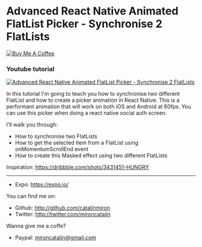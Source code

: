 # Advanced React Native Animated FlatList Picker - Synchronise 2 FlatLists

<a href="https://www.buymeacoffee.com/catalinmiron" target="_blank"><img src="https://www.buymeacoffee.com/assets/img/custom_images/orange_img.png" alt="Buy Me A Coffee" style="height: auto !important;width: auto !important;" ></a>

### Youtube tutorial

[![Advanced React Native Animated FlatList Picker - Synchronise 2 FlatLists](react-native-advanced-flatlist-syncronized-animations-dribbble_.gif)](https://youtu.be/frNf5VMGjsk)

In this tutorial I'm going to teach you how to synchronise two different FlatList and how to create a picker animation in React Native. This is a performant animation that will work on both iOS and Android at 60fps.
You can use this picker when doing a react native social auth screen.

I'll walk you through:

- How to synchronise two FlatLists
- How to get the selected item from a FlatList using onMomentumScrollEnd event
- How to create this Masked effect using two different FlatLists

Inspiration: https://dribbble.com/shots/3431451-HUNGRY

---

- Expo: https://expo.io/

You can find me on:

- Github: http://github.com/catalinmiron
- Twitter: http://twitter.com/mironcatalin

Wanna give me a coffe?

- Paypal: mironcatalin@gmail.com
